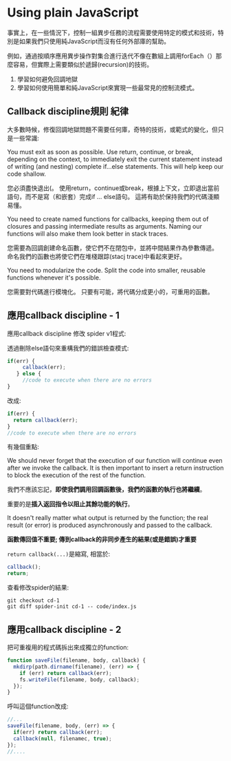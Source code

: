 # Using plain JavaScript
 
事實上，在一些情況下，控制一組異步任務的流程需要使用特定的模式和技術，特別是如果我們只使用純JavaScript而沒有任何外部庫的幫助。

例如，通過按順序應用異步操作對集合進行迭代不像在數組上調用forEach（）那麼容易，但實際上需要類似於遞歸(recursion)的技術。

1. 學習如何避免回調地獄
2. 學習如何使用簡單和純JavaScript來實現一些最常見的控制流模式。

## Callback discipline規則 紀律

大多數時候，修復回調地獄問題不需要任何庫，奇特的技術，或範式的變化，但只是一些常識:

  You must exit as soon as possible. Use return, continue, or break, depending on the context, to immediately exit the current statement instead of writing (and nesting) complete if...else statements. This will help keep our code shallow.

您必須盡快退出(。 使用return，continue或break，根據上下文，立即退出當前語句，而不是寫（和嵌套）完成if ... else語句。 這將有助於保持我們的代碼淺顯易懂。

  You need to create named functions for callbacks, keeping them out of closures and passing intermediate results as arguments. Naming our functions will also make them look better in stack traces.

您需要為回調創建命名函數，使它們不在閉包中，並將中間結果作為參數傳遞。 命名我們的函數也將使它們在堆棧跟踪(stacj trace)中看起來更好。

  You need to modularize the code. Split the code into smaller, reusable functions whenever it's possible.

您需要對代碼進行模塊化。 只要有可能，將代碼分成更小的，可重用的函數。

## 應用callback discipline - 1

應用callback discipline 修改 spider v1程式:

透過刪除else語句來重構我們的錯誤檢查模式:


``` js
if(err) {
     callback(err);
   } else {
     //code to execute when there are no errors
}
```

改成: 

``` js
if(err) {
  return callback(err);
}
//code to execute when there are no errors
```

有幾個重點: 

  We should never forget that the execution of our function will continue even after we invoke the callback. 
  It is then important to insert a return instruction to block the execution of the rest of the function. 

我們不應該忘記，**即使我們調用回調函數後，我們的函數的執行也將繼續**。

重要的是**插入返回指令以阻止其餘功能的執行**。

  It doesn't really matter what output is returned by the function; the real result (or error) is produced asynchronously and passed to the callback. 

**函數傳回值不重要; 傳到callback的非同步產生的結果(或是錯誤)才重要**


`return callback(...)`是縮寫, 相當於: 

```js
callback();
return;
```

查看修改spider的結果: 

```
git checkout cd-1
git diff spider-init cd-1 -- code/index.js
```


## 應用callback discipline - 2 

把可重複用的程式碼拆出來成獨立的function: 

``` js
function saveFile(filename, body, callback) {
  mkdirp(path.dirname(filename), (err) => {
    if (err) return callback(err);
    fs.writeFile(filename, body, callback);
  });
}
```

呼叫這個function改成: 

``` js
//...
saveFile(filename, body, (err) => {
  if(err) return callback(err);
  callback(null, filenamec, true);
});
//....
```





